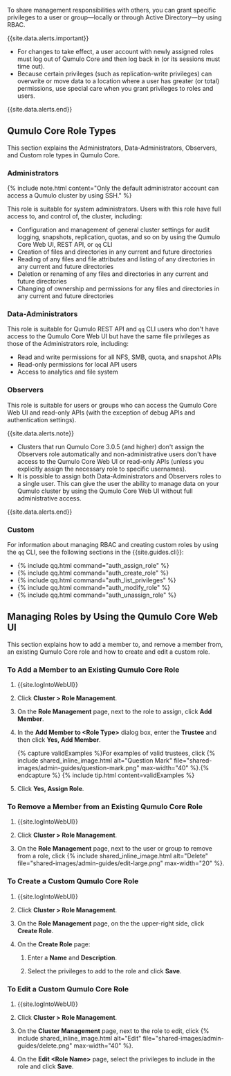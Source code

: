 To share management responsibilities with others, you can grant specific privileges to a user or group&mdash;locally or through Active Directory&mdash;by using RBAC.

<a id="custom-roles"></a>

{{site.data.alerts.important}}
<ul>
  <li>For changes to take effect, a user account with newly assigned roles must log out of Qumulo Core and then log back in (or its sessions must time out).</li>
  <li>Because certain privileges (such as replication-write privileges) can overwrite or move data to a location where a user has greater (or total) permissions, use special care when you grant privileges to roles and users.</li>
</ul>
{{site.data.alerts.end}}

## Qumulo Core Role Types
This section explains the Administrators, Data-Administrators, Observers, and Custom role types in Qumulo Core.

### Administrators
{% include note.html content="Only the default administrator account can access a Qumulo cluster by using SSH." %}

This role is suitable for system administrators. Users with this role have full access to, and control of, the cluster, including:

* Configuration and management of general cluster settings for audit logging, snapshots, replication, quotas, and so on by using the Qumulo Core Web UI, REST API, or `qq` CLI
* Creation of files and directories in any current and future directories
* Reading of any files and file attributes and listing of any directories in any current and future directories
* Deletion or renaming of any files and directories in any current and future directories
* Changing of ownership and permissions for any files and directories in any current and future directories

### Data-Administrators
This role is suitable for Qumulo REST API and `qq` CLI users who don't have access to the Qumulo Core Web UI but have the same file privileges as those of the Administrators role, including:

* Read and write permissions for all NFS, SMB, quota, and snapshot APIs
* Read-only permissions for local API users
* Access to analytics and file system

### Observers
This role is suitable for users or groups who can access the Qumulo Core Web UI and read-only APIs (with the exception of debug APIs and authentication settings).

{{site.data.alerts.note}}
<ul>
  <li>Clusters that run Qumulo Core 3.0.5 (and higher) don't assign the Observers role automatically and non-administrative users don't have access to the Qumulo Core Web UI or read-only APIs (unless you explicitly assign the necessary role to specific usernames).</li>
  <li>It is possible to assign both Data-Administrators and Observers roles to a single user. This can give the user the ability to manage data on your Qumulo cluster by using the Qumulo Core Web UI without full administrative access.</li>
</ul>
{{site.data.alerts.end}}

### Custom
For information about managing RBAC and creating custom roles by using the `qq` CLI, see the following sections in the {{site.guides.cli}}:

* {% include qq.html command="auth_assign_role" %}
* {% include qq.html command="auth_create_role" %}
* {% include qq.html command="auth_list_privileges" %}
* {% include qq.html command="auth_modify_role" %}
* {% include qq.html command="auth_unassign_role" %}


## Managing Roles by Using the Qumulo Core Web UI
This section explains how to add a member to, and remove a member from, an existing Qumulo Core role and how to create and edit a custom role.

### To Add a Member to an Existing Qumulo Core Role
1. {{site.logIntoWebUI}}

1. Click **Cluster > Role Management**.

1. On the **Role Management** page, next to the role to assign, click **Add Member**.

1. In the **Add Member to &lt;Role Type&gt;** dialog box, enter the **Trustee** and then click **Yes, Add Member**.

   {% capture validExamples %}For examples of valid trustees, click {% include shared_inline_image.html alt="Question Mark" file="shared-images/admin-guides/question-mark.png" max-width="40" %}.{% endcapture %}
   {% include tip.html content=validExamples %}
   
1. Click **Yes, Assign Role**.

### To Remove a Member from an Existing Qumulo Core Role
1. {{site.logIntoWebUI}}

1. Click **Cluster > Role Management**.

1. On the **Role Management** page, next to the user or group to remove from a role, click {% include shared_inline_image.html alt="Delete" file="shared-images/admin-guides/edit-large.png" max-width="20" %}.

### To Create a Custom Qumulo Core Role
1. {{site.logIntoWebUI}}

1. Click **Cluster > Role Management**.

1. On the **Role Management** page, on the the upper-right side, click **Create Role**.

1. On the **Create Role** page:

   1. Enter a **Name** and **Description**.

   1. Select the privileges to add to the role and click **Save**.

### To Edit a Custom Qumulo Core Role
1. {{site.logIntoWebUI}}

1. Click **Cluster > Role Management**.

1. On the **Cluster Management** page, next to the role to edit, click {% include shared_inline_image.html alt="Edit" file="shared-images/admin-guides/delete.png" max-width="40" %}.

1. On the **Edit &lt;Role Name&gt;** page, select the privileges to include in the role and click **Save**.
